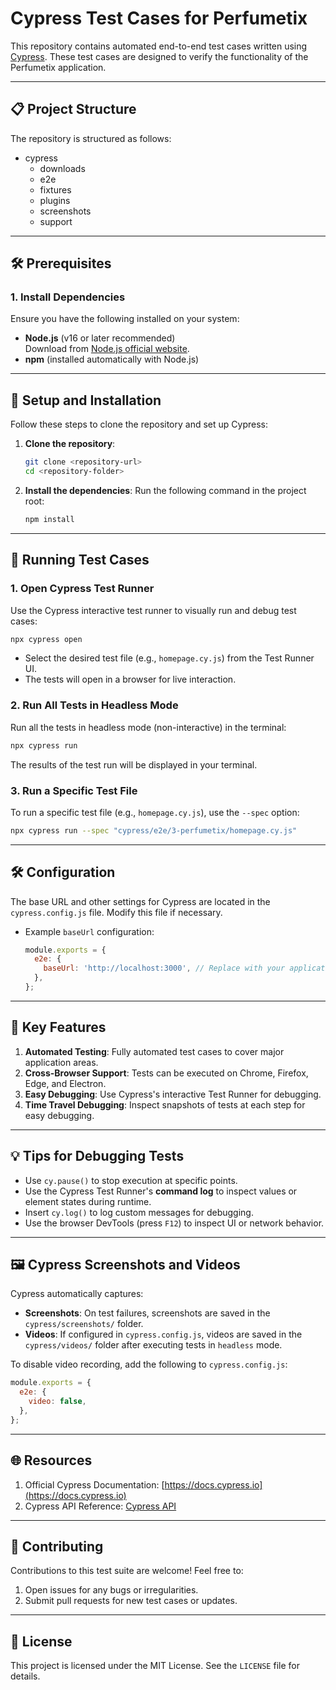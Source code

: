 # Cypress Test Cases for Perfumetix

This repository contains automated end-to-end test cases written using [Cypress](https://www.cypress.io/). These test cases are designed to verify the functionality of the Perfumetix application.

---

## 📋 Project Structure

The repository is structured as follows:
- cypress
  - downloads
  - e2e
  - fixtures
  - plugins
  - screenshots
  - support
---

## 🛠️ Prerequisites

### 1. Install Dependencies
Ensure you have the following installed on your system:
- **Node.js** (v16 or later recommended)  
  Download from [Node.js official website](https://nodejs.org).
- **npm** (installed automatically with Node.js)

---

## 🚀 Setup and Installation

Follow these steps to clone the repository and set up Cypress:

1. **Clone the repository**:
   ```bash
   git clone <repository-url>
   cd <repository-folder>
   ```

2. **Install the dependencies**:
   Run the following command in the project root:
   ```bash
   npm install
   ```

---

## 🧪 Running Test Cases

### 1. Open Cypress Test Runner
Use the Cypress interactive test runner to visually run and debug test cases:
```bash
npx cypress open
```
- Select the desired test file (e.g., `homepage.cy.js`) from the Test Runner UI.
- The tests will open in a browser for live interaction.

### 2. Run All Tests in Headless Mode
Run all the tests in headless mode (non-interactive) in the terminal:
```bash
npx cypress run
```
The results of the test run will be displayed in your terminal.

### 3. Run a Specific Test File
To run a specific test file (e.g., `homepage.cy.js`), use the `--spec` option:
```bash
npx cypress run --spec "cypress/e2e/3-perfumetix/homepage.cy.js"
```

---

## 🛠️ Configuration

The base URL and other settings for Cypress are located in the `cypress.config.js` file. Modify this file if necessary.

- Example `baseUrl` configuration:
  ```javascript
  module.exports = {
    e2e: {
      baseUrl: 'http://localhost:3000', // Replace with your application's URL
    },
  };
  ```

---

## 📂 Key Features

1. **Automated Testing**: Fully automated test cases to cover major application areas.
2. **Cross-Browser Support**: Tests can be executed on Chrome, Firefox, Edge, and Electron.
3. **Easy Debugging**: Use Cypress's interactive Test Runner for debugging.
4. **Time Travel Debugging**: Inspect snapshots of tests at each step for easy debugging.

---

## 💡 Tips for Debugging Tests

- Use `cy.pause()` to stop execution at specific points.
- Use the Cypress Test Runner's **command log** to inspect values or element states during runtime.
- Insert `cy.log()` to log custom messages for debugging.
- Use the browser DevTools (press `F12`) to inspect UI or network behavior.

---

## 🖼️ Cypress Screenshots and Videos

Cypress automatically captures:
- **Screenshots**: On test failures, screenshots are saved in the `cypress/screenshots/` folder.
- **Videos**: If configured in `cypress.config.js`, videos are saved in the `cypress/videos/` folder after executing tests in `headless` mode.

To disable video recording, add the following to `cypress.config.js`:
```javascript
module.exports = {
  e2e: {
    video: false,
  },
};
```

---

## 🌐 Resources

1. Official Cypress Documentation: [https://docs.cypress.io](https://docs.cypress.io)
2. Cypress API Reference: [Cypress API](https://docs.cypress.io/api)

---

## 🤝 Contributing

Contributions to this test suite are welcome! Feel free to:
1. Open issues for any bugs or irregularities.
2. Submit pull requests for new test cases or updates.

---

## 📜 License

This project is licensed under the MIT License. See the `LICENSE` file for details.